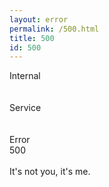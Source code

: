 ```yaml
---
layout: error
permalink: /500.html
title: 500
id: 500
---
```

<div class="hero center">Internal<br /><br /><br />Service<br /><br /><br />Error</div>
<div class="hero center">500</div>
<br />
<div class="sub-hero center">It's not you, it's me.</div>